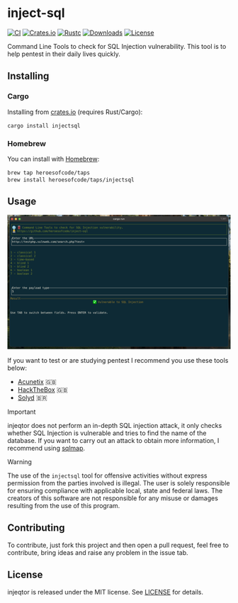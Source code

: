 # inject-sql

[![CI](https://github.com/heroesofcode/inject-sql/actions/workflows/CI.yml/badge.svg)](https://github.com/heroesofcode/inject-sql/actions/workflows/CI.yml)
[![Crates.io](https://img.shields.io/crates/v/injectsql)](https://crates.io/crates/injectsql)
[![Rustc](https://img.shields.io/badge/rustc-1.74.1-blue.svg?logo=rust&logoColor=orange)](https://img.shields.io/badge/rustc-1.70.0-blue.svg?logo=rust&logoColor=orange)
[![Downloads](https://img.shields.io/crates/d/injectsql.svg?logo=rust&logoColor=orange)](https://crates.io/crates/injectsql)
[![License](https://img.shields.io/github/license/heroesofcode/inject-sql.svg)](https://github.com/heroesofcode/inject-sql/blob/main/LICENSE)

Command Line Tools to check for SQL Injection vulnerability. This tool is to help pentest in their daily lives quickly.

## Installing

### Cargo
Installing from [crates.io](https://crates.io/) (requires Rust/Cargo):

```shell
cargo install injectsql
```

### Homebrew
You can install with [Homebrew](https://brew.sh/):

```shell
brew tap heroesofcode/taps
brew install heroesofcode/taps/injectsql
```

## Usage

<img src="https://github.com/heroesofcode/inject-sql/blob/main/assets/example.png?raw=true">

If you want to test or are studying pentest I recommend you use these tools below:

- [Acunetix](http://testphp.vulnweb.com/) 🇬🇧
- [HackTheBox](https://www.hackthebox.com/) 🇬🇧
- [Solyd](https://solyd.com.br/) 🇧🇷

> [!IMPORTANT] 
> injeqtor does not perform an in-depth SQL injection attack, it only checks whether SQL Injection is vulnerable and tries to find the name of the database. If you want to carry out an attack to obtain more information, I recommend using [sqlmap](https://github.com/sqlmapproject/sqlmap).

> [!WARNING]
> The use of the `injectsql` tool for offensive activities without express permission from the parties involved is illegal. The user is solely responsible for ensuring compliance with applicable local, state and federal laws. The creators of this software are not responsible for any misuse or damages resulting from the use of this program.

## Contributing

To contribute, just fork this project and then open a pull request, feel free to contribute, bring ideas and raise any problem in the issue tab.

## License

injeqtor is released under the MIT license. See [LICENSE](https://github.com/heroesofcode/injector/blob/main/LICENSE) for details.
